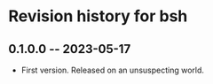 # Revision history for bsh

## 0.1.0.0 -- 2023-05-17

* First version. Released on an unsuspecting world.
